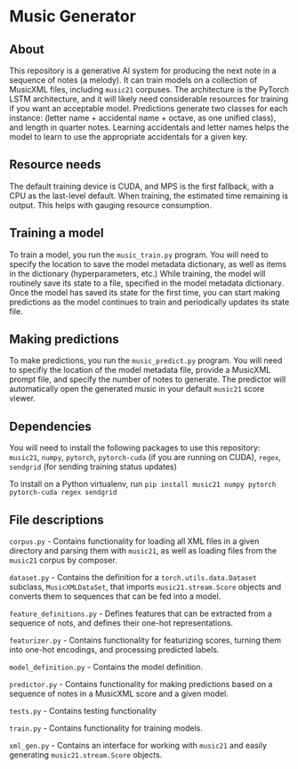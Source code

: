 # Music Generator

## About
This repository is a generative AI system for producing the next note in a sequence of notes (a melody). It can train models on a collection of MusicXML files, including `music21` corpuses. The architecture is the PyTorch LSTM architecture, and it will likely need considerable resources for training if you want an acceptable model. Predictions generate two classes for each instance: (letter name + accidental name + octave, as one unified class), and length in quarter notes. Learning accidentals and letter names helps the model to learn to use the appropriate accidentals for a given key.

## Resource needs
The default training device is CUDA, and MPS is the first fallback, with a CPU as the last-level default. When training, the estimated time remaining is output. This helps with gauging resource consumption.

## Training a model
To train a model, you run the `music_train.py` program. You will need to specify the location to save the model metadata dictionary, as well as items in the dictionary (hyperparameters, etc.) While training, the model will routinely save its state to a file, specified in the model metadata dictionary. Once the model has saved its state for the first time, you can start making predictions as the model continues to train and periodically updates its state file.

## Making predictions
To make predictions, you run the `music_predict.py` program. You will need to specifiy the location of the model metadata file, provide a MusicXML prompt file, and specify the number of notes to generate. The predictor will automatically open the generated music in your default `music21` score viewer.

## Dependencies
You will need to install the following packages to use this repository:
`music21`, `numpy`, `pytorch`, `pytorch-cuda` (if you are running on CUDA), `regex`, `sendgrid` (for sending training status updates)

To install on a Python virtualenv, run `pip install music21 numpy pytorch pytorch-cuda regex sendgrid`

## File descriptions
`corpus.py` - Contains functionality for loading all XML files in a given directory and parsing them with `music21`, as well as loading files from the `music21` corpus by composer.

`dataset.py` - Contains the definition for a `torch.utils.data.Dataset` subclass, `MusicXMLDataSet`, that imports `music21.stream.Score` objects and converts them to sequences that can be fed into a model.

`feature_definitions.py` - Defines features that can be extracted from a sequence of nots, and defines their one-hot representations.

`featurizer.py` - Contains functionality for featurizing scores, turning them into one-hot encodings, and processing predicted labels.

`model_definition.py` - Contains the model definition.

`predictor.py` - Contains functionality for making predictions based on a sequence of notes in a MusicXML score and a given model.

`tests.py` - Contains testing functionality

`train.py` - Contains functionality for training models.

`xml_gen.py` - Contains an interface for working with `music21` and easily generating `music21.stream.Score` objects.
